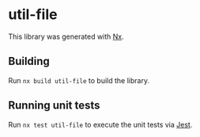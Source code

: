 # util-file

This library was generated with [Nx](https://nx.dev).

## Building

Run `nx build util-file` to build the library.

## Running unit tests

Run `nx test util-file` to execute the unit tests via [Jest](https://jestjs.io).
